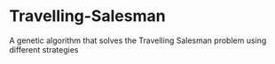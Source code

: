 # Travelling-Salesman
A genetic algorithm that solves the Travelling Salesman problem using different strategies
